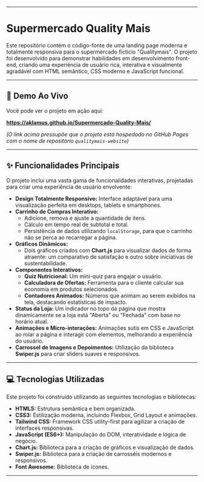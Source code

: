 -----

# Supermercado Quality Mais

Este repositório contém o código-fonte de uma landing page moderna e totalmente responsiva para o supermercado fictício "Qualitymais". O projeto foi desenvolvido para demonstrar habilidades em desenvolvimento front-end, criando uma experiência de usuário rica, interativa e visualmente agradável com HTML semântico, CSS moderno e JavaScript funcional.

-----

## 🚀 Demo Ao Vivo

Você pode ver o projeto em ação aqui:

**https://aklamus.github.io/Supermercado-Quality-Mais/**

*(O link acima pressupõe que o projeto está hospedado no GitHub Pages com o nome de repositório `qualitymais-website`)*

-----

## ✨ Funcionalidades Principais

O projeto inclui uma vasta gama de funcionalidades interativas, projetadas para criar uma experiência de usuário envolvente:

  * **Design Totalmente Responsivo:** Interface adaptável para uma visualização perfeita em desktops, tablets e smartphones.
  * **Carrinho de Compras Interativo:**
      * Adicione, remova e ajuste a quantidade de itens.
      * Cálculo em tempo real de subtotal e total.
      * Persistência de dados utilizando `localStorage`, para que o carrinho não se perca ao recarregar a página.
  * **Gráficos Dinâmicos:**
      * Dois gráficos criados com **Chart.js** para visualizar dados de forma atraente: um comparativo de satisfação e outro sobre iniciativas de sustentabilidade.
  * **Componentes Interativos:**
      * **Quiz Nutricional:** Um mini-quiz para engajar o usuário.
      * **Calculadora de Ofertas:** Ferramenta para o cliente calcular sua economia em produtos selecionados.
      * **Contadores Animados:** Números que animam ao serem exibidos na tela, destacando estatísticas de impacto.
  * **Status da Loja:** Um indicador no topo da página que mostra dinamicamente se a loja está "Aberta" ou "Fechada" com base no horário atual.
  * **Animações e Micro-interações:** Animações sutis em CSS e JavaScript ao rolar a página e interagir com elementos, melhorando a experiência do usuário.
  * **Carrossel de Imagens e Depoimentos:** Utilização da biblioteca **Swiper.js** para criar sliders suaves e responsivos.

-----

## 💻 Tecnologias Utilizadas

Este projeto foi construído utilizando as seguintes tecnologias e bibliotecas:

  * **HTML5:** Estrutura semântica e bem organizada.
  * **CSS3:** Estilização moderna, incluindo Flexbox, Grid Layout e animações.
  * **Tailwind CSS:** Framework CSS utility-first para agilizar a criação de interfaces responsivas.
  * **JavaScript (ES6+):** Manipulação do DOM, interatividade e lógica de negócio.
  * **Chart.js:** Biblioteca para a criação de gráficos e visualização de dados.
  * **Swiper.js:** Biblioteca para a criação de carrosséis modernos e responsivos.
  * **Font Awesome:** Biblioteca de ícones.

-----
